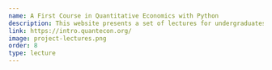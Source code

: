 ```yaml
---
name: A First Course in Quantitative Economics with Python
description: This website presents a set of lectures for undergraduates focusing on computational economics and finance.
link: https://intro.quantecon.org/
image: project-lectures.png
order: 8
type: lecture
---
```

